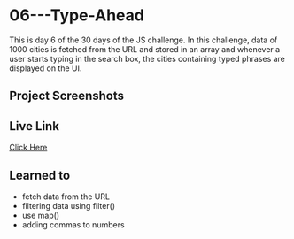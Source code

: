 # 06---Type-Ahead
This is day 6 of the 30 days of the JS challenge. 
In this challenge, data of 1000 cities is fetched from the URL and stored in an array and whenever a user starts typing in the search box,
the cities containing typed phrases are displayed on the UI.

## Project Screenshots


## Live Link
[Click Here]()

## Learned to 
- fetch data from the URL
- filtering data using filter()
- use map()
- adding commas to numbers



